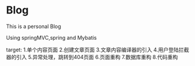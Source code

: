 # Blog
This is a personal Blog

Using springMVC,spring and Mybatis

target:
1.单个内容页面
2.创建文章页面
3.文章内容编译器的引入
4.用户登陆拦截器的引入
5.异常处理，跳转到404页面
6.页面重构
7.数据库重构
8.代码重构
